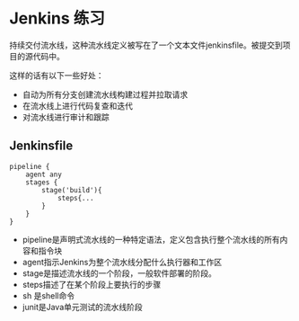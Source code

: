 # Jenkins 练习

持续交付流水线，这种流水线定义被写在了一个文本文件jenkinsfile。被提交到项目的源代码中。

这样的话有以下一些好处：

* 自动为所有分支创建流水线构建过程并拉取请求
* 在流水线上进行代码复查和迭代
* 对流水线进行审计和跟踪

## Jenkinsfile

```jenkinsfile
pipeline {
	agent any
	stages {
		stage('build'){
			steps{...
		}
	}
}
```

* pipeline是声明式流水线的一种特定语法，定义包含执行整个流水线的所有内容和指令块
* agent指示Jenkins为整个流水线分配什么执行器和工作区
* stage是描述流水线的一个阶段，一般软件部署的阶段。
* steps描述了在某个阶段上要执行的步骤
* sh 是shell命令
* junit是Java单元测试的流水线阶段